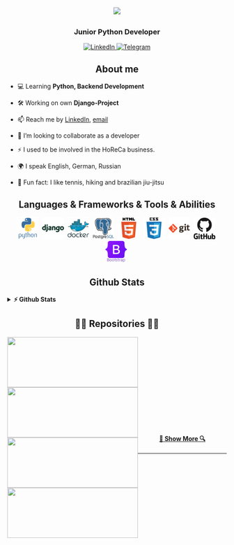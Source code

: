 <h1 align="center">
  <a href="https://git.io/typing-svg">
    <img src="https://readme-typing-svg.herokuapp.com/?lines=Hello+There!+👋;This+is+Paul+Koltsov;Nice+to+meet+you!&center=true&size=30">
  </a>
</h1>

<div id="header" align="center">
    <h3>Junior Python Developer</h3>
</div>

<div id="socials" align="center">
    <a href="https://www.linkedin.com/in/eminencesaul/">
    <img src="https://img.shields.io/badge/LinkedIn-blue?style=for-the-badge&logo=linkedin&logoColor=white" alt="LinkedIn"/>
  </a>
  <a href="https://t.me/em_saul">
    <img src="https://img.shields.io/badge/Telegram-blue?style=for-the-badge&logo=telegram&logoColor=white" alt="Telegram"/>
  </a>
</div>

<h2 align="center"> About me </h2>

- 💻 Learning **Python, Backend Development**

- 🛠 Working on own **Django-Project**

- 📫 Reach me by [LinkedIn](https://www.linkedin.com/in/eminencesaul/), [email](mailto:k.pavel080@gmail.com)

- 👯 I’m looking to collaborate as a developer
 
- ⚡ I used to be involved in the HoReCa business.

- 🌍 I speak English, German, Russian

- 👾 Fun fact: I like tennis, hiking and brazilian jiu-jitsu 



<h2 align="center"> Languages & Frameworks & Tools & Abilities </h2>
<p align="center">
<img src="https://github.com/devicons/devicon/blob/master/icons/python/python-original-wordmark.svg" title="sql" width="50" height="50"/>&nbsp;
<img src="https://github.com/devicons/devicon/blob/master/icons/django/django-plain-wordmark.svg" title="sql" width="50" height="50"/>&nbsp;
<img src="https://github.com/devicons/devicon/blob/master/icons/docker/docker-original-wordmark.svg" title="sql" width="50" height="50"/>&nbsp;
<img src="https://github.com/devicons/devicon/blob/master/icons/postgresql/postgresql-original-wordmark.svg" title="sql" width="50" height="50"/>&nbsp;
<img src="https://github.com/devicons/devicon/blob/master/icons/html5/html5-original-wordmark.svg" title="html" width="50" height="50"/>&nbsp;
<img src="https://github.com/devicons/devicon/blob/master/icons/css3/css3-original-wordmark.svg" title="css" width="50" height="50"/>&nbsp;
<img src="https://github.com/devicons/devicon/blob/master/icons/git/git-original-wordmark.svg" title="git" width="50" height="50"/>&nbsp;
<img src="https://github.com/devicons/devicon/blob/master/icons/github/github-original-wordmark.svg" title="git" width="50" height="50"/>&nbsp;
<img src="https://github.com/devicons/devicon/blob/master/icons/bootstrap/bootstrap-original-wordmark.svg" title="bootstrap" width="50" height="50"/>&nbsp;
</p>

<h2 align="center">Github Stats</h2>
<details>
  <summary><b>⚡ Github Stats</b></summary>
<div id="stat" align="center">
    <img src="https://github-profile-summary-cards.vercel.app/api/cards/profile-details?username=griseeminence&theme=github_dark" alt=""/>
    <img src="https://github-profile-summary-cards.vercel.app/api/cards/most-commit-language?username=griseeminence&theme=github_dark" alt=""/>
     <img src="https://github-profile-summary-cards.vercel.app/api/cards/stats?username=griseeminence&theme=github_dark" alt=""/>
</div>
</details>

<h2 align="center">👨‍💻 Repositories 👨‍💻</h2>

<div width="100%" align="center">
  <a align="left" href="https://github.com/griseeminence/Algorithms" title="Algorithms"><img align="left" height="115" width="300" src="https://github-readme-stats.vercel.app/api/pin/?username=griseeminence&repo=Algorithms&theme=react&border_color=61dafb&border_radius=10"></a>
</div>

<div width="100%" align="center">
  <a align="left" href="https://github.com/griseeminence/sold" title="S_O_L_D"><img align="left" height="115" width="300" src="https://github-readme-stats.vercel.app/api/pin/?username=griseeminence&repo=sold&theme=react&border_color=61dafb&border_radius=10"></a>
</div>
<br/><br/><br/><br/><br/><br/>

<div width="100%" align="center">
  <a align="left" href="https://github.com/griseeminence/digital-guru" title="Digital-Guru"><img align="left" height="115" width="300" src="https://github-readme-stats.vercel.app/api/pin/?username=griseeminence&repo=digital-guru&theme=react&border_color=61dafb&border_radius=10"></a>
</div>

<div width="100%" align="center">
  <a align="left" href="https://github.com/griseeminence/foodgram-project-react" title="Foodgram"><img align="left" height="115" width="300" src="https://github-readme-stats.vercel.app/api/pin/?username=griseeminence&repo=foodgram-project-react&theme=react&border_color=61dafb&border_radius=10"></a>
</div>
<br/><br/><br/><br/><br/><br/>

<h4 align="center">
  <a href="https://github.com/griseeminence?tab=repositories" title="Show Repositories">🔎 Show More 🔍</a>
</h4>


---
